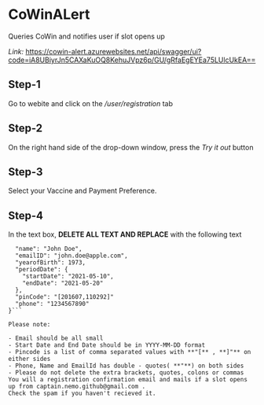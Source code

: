 # CoWinALert

Queries CoWin and notifies user if slot opens up

*Link:* <https://cowin-alert.azurewebsites.net/api/swagger/ui?code=iA8UBiyrJn5CAXaKuOQ8KehuJVpz6p/GU/gRfaEgEYEa75LUlcUkEA==>

## Step-1

Go to webite and click on the _/user/registration_ tab

## Step-2

On the right hand side of the drop-down window, press the _Try it out_ button

## Step-3

Select your Vaccine and Payment Preference.

## Step-4

In the text box, **DELETE ALL TEXT AND REPLACE** with the following text

```{
  "name": "John Doe",
  "emailID": "john.doe@apple.com",
  "yearofBirth": 1973,
  "periodDate": {
    "startDate": "2021-05-10",
    "endDate": "2021-05-20"
  },
  "pinCode": "[201607,110292]"
  "phone": "1234567890"
}```

Please note:

- Email should be all small
- Start Date and End Date should be in YYYY-MM-DD format
- Pincode is a list of comma separated values with **"[** , **]"** on either sides
- Phone, Name and EmailId has double - quotes( **"**) on both sides
- Please do not delete the extra brackets, quotes, colons or commas
You will a registration confirmation email and mails if a slot opens up from captain.nemo.github@gmail.com .
Check the spam if you haven't recieved it.
